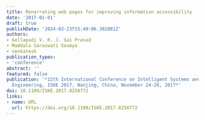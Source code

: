 ```yaml
---
title: Renarrating web pages for improving information accessibility
date: '2017-01-01'
draft: true
publishDate: '2024-03-23T15:49:06.302081Z'
authors:
- Gollapudi V. R. J. Sai Prasad
- Maddala Saraswati Soumya
- venkatesh
publication_types:
- 'conference'
abstract: ''
featured: false
publication: '*12th International Conference on Intelligent Systems and Knowledge
  Engineering, ISKE 2017, Nanjing, China, November 24-26, 2017*'
doi: 10.1109/ISKE.2017.8258772
links:
- name: URL
  url: https://doi.org/10.1109/ISKE.2017.8258772
---
```


